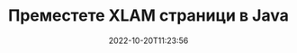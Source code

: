 ---
############################# Static ############################
layout: "auto-gen-merger"
date: 2022-10-20T11:23:56
draft: false
otherformats: odp ods odt one otp ott pdf pps ppsx ppt pptx rtf tex vdx vsdm vsdx

############################# Head ############################
head_title: "Преместете XLAM страници в Java"
head_description: "Преместете страници в XLAM документ в Java на всяка позиция, като използвате API за сливане на документи."

############################# Header ############################
title: "Преместете XLAM страници в Java"
description: "Преместете XLAM страници с няколко реда код на Java."
bg_image: "https://cms.admin.containerize.com/templates/aspose/App_Themes/V3/images/bg/header1.png"
bg_overlay: false
button:
    enable: true
    icon: "fas fa-arrow-down"
    label: "Изтеглете безплатна пробна версия"
    link: "https://downloads.groupdocs.com/merger/java"

############################# SubMenu ############################
submenu:
    enable: true

    left:
        img_alt: "GroupDocs.Merger for Java"
        image: "https://cms.admin.containerize.com/templates/groupdocs/images/product-logos/90x90-noborder/groupdocs-merger-java.png"
        product: "GroupDocs.Merger"
        platform: "Java"

    middle:
        button:

            # button loop
            - link: "https://apireference.groupdocs.com/merger/java"
              text: "Справка за API"

            # button loop
            - link: "https://github.com/groupdocs-merger"
              text: "Примери за кодове"

            # button loop
            - link: "https://products.groupdocs.app/merger/family"
              text: "Демонстрации на живо"

            # button loop
            - link: "https://purchase.groupdocs.com/pricing/merger/java"
              text: "Ценообразуване"

    right:
        link_download: "https://downloads.groupdocs.com/merger"
        link_learn: "https://docs.groupdocs.com/merger/java"
        link_buy: "https://purchase.groupdocs.com"

############################# About ############################
about:
    enable: true
    title: "Относно API на GroupDocs.Merger for Java"
    content: |
        [GroupDocs.Merger for Java](/bg/merger/java/) предлага просто решение за безопасно обединяване и разделяне между широк набор от формати на документи, включително PDF, Microsoft Office (Word, Excel, PowerPoint , OneNote), OpenDocument, HTML, изображения и много други в приложенията на Java. Като добавите само няколко реда от кода, изпълнете няколко операции с документи, като преместване, премахване, завъртане, размяна, извличане или промяна на ориентацията на страниците в документите. API за обединяване на документи също поддържа визуализация на страниците на документи като изображение за анализиране на структурата на документа, форматирането и съдържанието на страницата.
        
        GroupDocs.Merger API е правилният избор за корпоративни решения, които се нуждаят от функции за преместване на файлови страници. Тези API се поддържат добре от всички основни операционни системи и платформи, включително J2SE 7.0 (1.7), J2SE 8.0 (1.8), Java 10.

############################# Steps ############################
steps:
    enable: true
    title_left: "Преместете XLAM файлови страници в Java"
    content_left: |
        [GroupDocs.Merger for Java](/bg/merger/java/) улеснява разработчиците на Java да преместват страници в рамките на файл XLAM чрез прилагане на няколко лесни стъпки .
        
        * Инициализирайте **MoveOptions**, за да укажете текущи и нови номера на страници.
        * Създайте нов екземпляр на **Merger** и подайте пътя на изходния документ като параметър на конструктора.
        * Извикайте **movePage** и подайте обект **MoveOptions**.
        * Извикайте **save** и посочете пътя на файла, за да запишете получения документ.

    title_right: "Системни изисквания"
    content_right: |
        API на GroupDocs.Merger for Java се поддържат на всички основни платформи и операционни системи. Преди да изпълните кода по-долу, моля, уверете се, че имате следните предпоставки, инсталирани на вашата система.

        * Операционни системи: Microsoft Windows, Linux, MacOS
        * Среди за разработка: NetBeans, IntelliJ IDEA, Eclipse
        * Рамки: J2SE 7.0 (1.7), J2SE 8.0 (1.8), Java 10
        * Изтеглете най-новата версия на GroupDocs.Merger for Java от [Maven](https://repository.groupdocs.com/webapp/#/artifacts/browse/tree/General/repo/com/groupdocs/groupdocs-merger)
         
    code: |
     {{% merger/additional-styles %}}
     {{< merger/code-merger title="Как да премествате XLAM файлови страници с помощта на Java примерен код">}}

        ```java    
        // Преместете XLAM файлови страници с помощта на GroupDocs.Merger API
        int pageNumber = 6;
        int newPageNumber = 1;

        // Инициализирайте класа MoveOptions, за да укажете текущи и нови номера на страници
        MoveOptions moveOptions = new MoveOptions(pageNumber, newPageNumber);

        // Инстанциране на сливане с вход XLAM документ
        Merger merger = new Merger("input.xlam");

        // Извикайте метода movePage и му предайте обекта MoveOptions
        merger.movePage(moveOptions);
    
        // Извикайте метода за запазване и подайте желания път до файла, за да запишете изходния документ
        merger.save("output.xlam");
        ```
     {{< /merger/code-merger >}}

############################# Demos ############################
demos:
    enable: true
    title: "Демонстрации на живо - Преместете XLAM страници онлайн"
    content: |
       Преместете XLAM файлови страници точно сега, като посетите уебсайта [GroupDocs.Merger Live Demos](https://products.groupdocs.app/splitter/move-pages/xlam).
       Демото на живо има следните предимства.
        
############################# About Formats ############################
about_formats:
    enable: true

############################# More Formats ############################
more_formats:
    enable: true
    title: "Преместване на страници от други формати на документи"
    content: |
        Java документи API за сливане и разделяне за файлови формати и изображения. Преместете някои от популярните файлови формати, както е посочено по-долу.

############################# Back to top ###############################
back_to_top:
    enable: true
---
